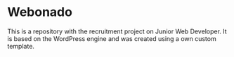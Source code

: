 # Webonado
This is a repository with the recruitment project on Junior Web Developer. It is based on the WordPress engine and was created using a own custom template.
